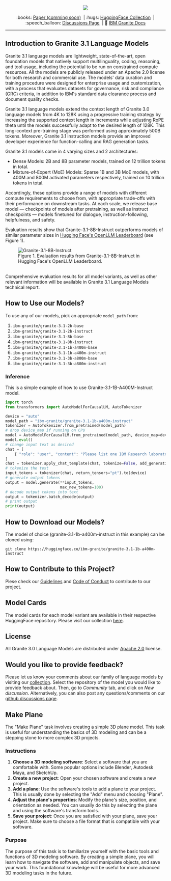<p align="center">
  <img src="https://github.com/ibm-granite/granite-3.1-language-models/blob/main/figures/granite-3_1-language-models-3x-v1.png" />
</p>

<p align="center">
  :books: <a href="https://github.com/ibm-granite/granite-3.1-language-models/">Paper (comming soon)</a>&nbsp | :hugs: <a href="https://huggingface.co/collections/ibm-granite/granite-31-language-models-6751dbbf2f3389bec5c6f02d">HuggingFace Collection</a>&nbsp | 
  :speech_balloon: <a href="https://github.com/orgs/ibm-granite/discussions">Discussions Page</a>&nbsp | 📘 <a href="https://www.ibm.com/granite/docs/">IBM Granite Docs</a>
<br>

---
## Introduction to Granite 3.1 Language Models
Granite 3.1 language models are lightweight, state-of-the-art, open foundation models that natively support multilinguality, coding, reasoning, and tool usage, including the potential to be run on constrained compute resources. All the models are publicly released under an Apache 2.0 license for both research and commercial use. The models' data curation and training procedure were designed for enterprise usage and customization, with a process that evaluates datasets for governance, risk and compliance (GRC) criteria, in addition to IBM's standard data clearance process and document quality checks.

Granite 3.1 language models extend the context length of Granite 3.0 language models from 4K to 128K using a progressive training strategy by increasing the supported context length in increments while adjusting RoPE theta until the models successfully adapt to the desired length of 128K. This long-context pre-training stage was performed using approximately 500B tokens. Moreover, Granite 3.1 instruction models provide an improved developer experience for function-calling and RAG generation tasks.

Granite 3.1 models come in 4 varying sizes and 2 architectures:
- Dense Models: 2B and 8B parameter models, trained on 12 trillion tokens in total.
- Mixture-of-Expert (MoE) Models: Sparse 1B and 3B MoE models, with 400M and 800M activated parameters respectively, trained on 10 trillion tokens in total.

Accordingly, these options provide a range of models with different compute requirements to choose from, with appropriate trade-offs with their performance on downstream tasks. At each scale, we release base model — checkpoints of models after pretraining, as well as instruct checkpoints — models finetuned for dialogue, instruction-following, helpfulness, and safety.

Evaluation results show that Granite-3.1-8B-Instruct outperforms models of similar parameter sizes in [Hugging Face's OpenLLM Leaderboard](https://huggingface.co/spaces/open-llm-leaderboard/open_llm_leaderboard#/) (see Figure 1). 

<figure>
  <img src="https://github.com/ibm-granite/granite-3.1-language-models/blob/main/figures/granite-3_1-8b-instruct.png"
  alt=" Granite-3.1-8B-Instruct">
  <figcaption>
  Figure 1. Evaluation results from Granite-3.1-8B-Instruct in Hugging Face's OpenLLM Leaderboard.</figcaption>
</figure>
</br>
Comprehensive evaluation results for all model variants, as well as other relevant information will be available in Granite 3.1 Language Models technical report.

## How to Use our Models?
To use any of our models, pick an appropriate `model_path` from:
1. `ibm-granite/granite-3.1-2b-base`
2. `ibm-granite/granite-3.1-2b-instruct`
3. `ibm-granite/granite-3.1-8b-base`
4. `ibm-granite/granite-3.1-8b-instruct`
5. `ibm-granite/granite-3.1-1b-a400m-base`
6. `ibm-granite/granite-3.1-1b-a400m-instruct`
7. `ibm-granite/granite-3.1-3b-a800m-base`
8. `ibm-granite/granite-3.1-3b-a800m-instruct`

### Inference
This is a simple example of how to use Granite-3.1-1B-A400M-Instruct model.

```python
import torch
from transformers import AutoModelForCausalLM, AutoTokenizer

device = "auto"
model_path = "ibm-granite/granite-3.1-1b-a400m-instruct"
tokenizer = AutoTokenizer.from_pretrained(model_path)
# drop device_map if running on CPU
model = AutoModelForCausalLM.from_pretrained(model_path, device_map=device)
model.eval()
# change input text as desired
chat = [
    { "role": "user", "content": "Please list one IBM Research laboratory located in the United States. You should only output its name and location." },
]
chat = tokenizer.apply_chat_template(chat, tokenize=False, add_generation_prompt=True)
# tokenize the text
input_tokens = tokenizer(chat, return_tensors="pt").to(device)
# generate output tokens
output = model.generate(**input_tokens, 
                        max_new_tokens=100)
# decode output tokens into text
output = tokenizer.batch_decode(output)
# print output
print(output)
```
## How to Download our Models?
The model of choice (granite-3.1-1b-a400m-instruct in this example) can be cloned using:
```shell
git clone https://huggingface.co/ibm-granite/granite-3.1-1b-a400m-instruct
```

## How to Contribute to this Project?
Plese check our [Guidelines](/CONTRIBUTING.md) and [Code of Conduct](/CODE_OF_CONDUCT.md) to contribute to our project.

## Model Cards
The model cards for each model variant are available in their respective HuggingFace repository. Please visit our collection [here](https://huggingface.co/collections/ibm-granite/granite-31-language-models-6751dbbf2f3389bec5c6f02d).

## License 
All Granite 3.0 Language Models are distributed under [Apache 2.0](./LICENSE) license.

## Would you like to provide feedback?
Please let us know your comments about our family of language models by visiting our [collection](https://huggingface.co/collections/ibm-granite/granite-31-language-models-6751dbbf2f3389bec5c6f02d). Select the repository of the model you would like to provide feedback about. Then, go to *Community* tab, and click on *New discussion*. Alternatively, you can also post any questions/comments on our [github discussions page](https://github.com/orgs/ibm-granite/discussions).

<!-- ## Citation
If you find granite models useful, please cite:

```
@misc{granite2024granite,
  title={Granite 3.0 Language Models},
  url={},
  author={Granite Team, IBM},
  month={October},
  year={2024}
}
``` -->

## Make Plane
The "Make Plane" task involves creating a simple 3D plane model. This task is useful for understanding the basics of 3D modeling and can be a stepping stone to more complex 3D projects.

### Instructions
1. **Choose a 3D modeling software**: Select a software that you are comfortable with. Some popular options include Blender, Autodesk Maya, and SketchUp.
2. **Create a new project**: Open your chosen software and create a new project.
3. **Add a plane**: Use the software's tools to add a plane to your project. This is usually done by selecting the "Add" menu and choosing "Plane".
4. **Adjust the plane's properties**: Modify the plane's size, position, and orientation as needed. You can usually do this by selecting the plane and using the software's transform tools.
5. **Save your project**: Once you are satisfied with your plane, save your project. Make sure to choose a file format that is compatible with your software.

### Purpose
The purpose of this task is to familiarize yourself with the basic tools and functions of 3D modeling software. By creating a simple plane, you will learn how to navigate the software, add and manipulate objects, and save your work. This foundational knowledge will be useful for more advanced 3D modeling tasks in the future.

